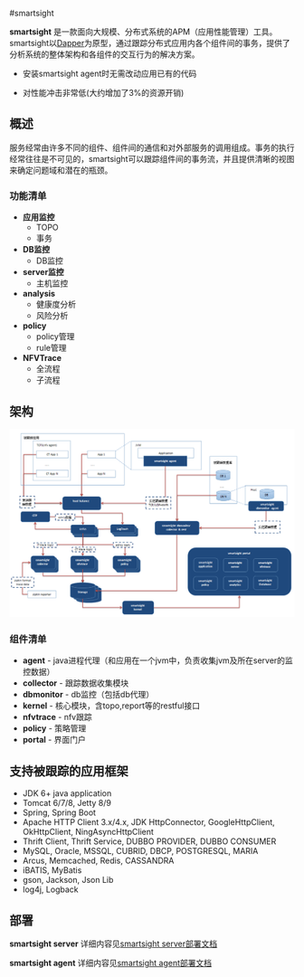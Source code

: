 #smartsight





**smartsight** 是一款面向大规模、分布式系统的APM（应用性能管理）工具。smartsight以[Dapper](http://research.google.com/pubs/pub36356.html "Google Dapper")为原型，通过跟踪分布式应用内各个组件间的事务，提供了分析系统的整体架构和各组件的交互行为的解决方案。



* 安装smartsight agent时无需改动应用已有的代码

* 对性能冲击非常低(大约增加了3%的资源开销)



## 概述

服务经常由许多不同的组件、组件间的通信和对外部服务的调用组成。事务的执行经常往往是不可见的，smartsight可以跟踪组件间的事务流，并且提供清晰的视图来确定问题域和潜在的瓶颈。<br/>



### 功能清单

* **应用监控**
    - TOPO
    - 事务
* **DB监控**
    - DB监控
* **server监控**
    - 主机监控
* **analysis**
    - 健康度分析
    - 风险分析
* **policy**
    - policy管理
    - rule管理
* **NFVTrace**
    - 全流程
    - 子流程





## 架构

![Pinpoint Architecture](doc/img/smartsight-architecture.png)

### 组件清单
* **agent** - java进程代理（和应用在一个jvm中，负责收集jvm及所在server的监控数据）
* **collector** - 跟踪数据收集模块
* **dbmonitor** - db监控（包括db代理）
* **kernel** - 核心模块，含topo,report等的restful接口
* **nfvtrace** - nfv跟踪
* **policy** - 策略管理
* **portal** - 界面门户


## 支持被跟踪的应用框架

* JDK 6+ java application
* Tomcat 6/7/8, Jetty 8/9
* Spring, Spring Boot
* Apache HTTP Client 3.x/4.x, JDK HttpConnector, GoogleHttpClient, OkHttpClient, NingAsyncHttpClient
* Thrift Client, Thrift Service, DUBBO PROVIDER, DUBBO CONSUMER
* MySQL, Oracle, MSSQL, CUBRID, DBCP, POSTGRESQL, MARIA
* Arcus, Memcached, Redis, CASSANDRA
* iBATIS, MyBatis
* gson, Jackson, Json Lib
* log4j, Logback

## 部署

**smartsight server**
详细内容见[smartsight server部署文档](doc/smartsight-server-deployment.md)

**smartsight agent**
详细内容见[smartsight agent部署文档](doc/smartsight-agent-deployment.md)
